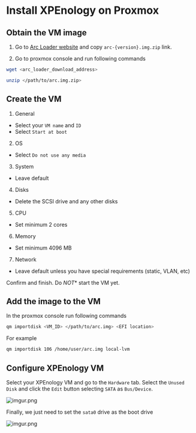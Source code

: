 # Install XPEnology on Proxmox

## Obtain the VM image

1. Go to [Arc Loader website](https://github.com/AuxXxilium/arc/releases/) and copy `arc-{version}.img.zip` link.

2. Go to proxmox console and run following commands

```sh
wget <arc_loader_download_address>

unzip </path/to/arc.img.zip>
```

## Create the VM

1. General

- Select your `VM name` and `ID`
- Select `Start at boot`

2. OS

- Select `Do not use any media`

3. System

- Leave default

4. Disks

- Delete the SCSI drive and any other disks

5. CPU

- Set minimum 2 cores

6. Memory

- Set minimum 4096 MB

7. Network

- Leave default unless you have special requirements (static, VLAN, etc)

Confirm and finish. Do *NOT** start the VM yet.

## Add the image to the VM

In the proxmox console run following commands

```sh
qm importdisk <VM_ID> </path/to/arc.img> <EFI location>
```

For example

```sh
qm importdisk 106 /home/user/arc.img local-lvm
```

## Configure XPEnology VM

Select your XPEnology VM and go to the `Hardware` tab. Select the `Unused Disk` and click the `Edit` button selecting `SATA` as `Bus/Device`.

![imgur.png](https://i.imgur.com/QFTHSm4.png)

Finally, we just need to set the `sata0` drive as the boot drive

![imgur.png](https://i.imgur.com/6wJRwJD.png)
